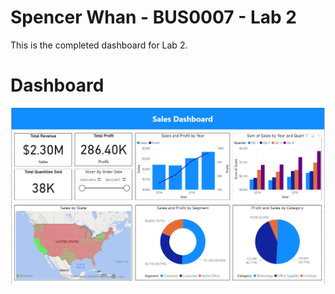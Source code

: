 # Spencer Whan - BUS0007 - Lab 2
This is the completed dashboard for Lab 2.
# Dashboard
![Dashboard](Labs/Lab2/Lab-2-Dashboard.PNG)
